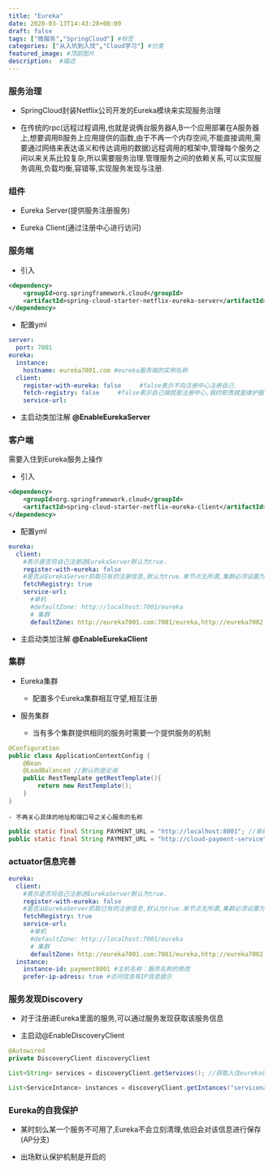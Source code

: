 ```yaml
---
title: "Eureka"
date: 2020-03-13T14:43:28+08:00
draft: false
tags: ["微服务","SpringCloud"] #标签
categories: ["从入坑到入坟","Cloud学习"] #分类
featured_image: #顶部图片
description:  #描述
---
```


### 服务治理

- SpringCloud封装Netflix公司开发的Eureka模块来实现服务治理

- 在传统的rpc(远程过程调用,也就是说俩台服务器A,B一个应用部署在A服务器上,想要调用B服务上应用提供的函数,由于不再一个内存空间,不能直接调用,需要通过网络来表达语义和传达调用的数据)远程调用的框架中,管理每个服务之间以来关系比较复杂,所以需要服务治理.管理服务之间的依赖关系,可以实现服务调用,负载均衡,容错等,实现服务发现与注册.

### 组件

- Eureka Server(提供服务注册服务)

- Eureka Client(通过注册中心进行访问)

### 服务端

- 引入

```xml
<dependency>
    <groupId>org.springframework.cloud</groupId>
    <artifactId>spring-cloud-starter-netflix-eureka-server</artifactId>
</dependency>
```

- 配置yml

```yml
server:
  port: 7001
eureka:
  instance:
    hostname: eureka7001.com #eureka服务端的实例名称
  client:
    register-with-eureka: false     #false表示不向注册中心注册自己.
    fetch-registry: false     #false表示自己端就是注册中心,我的职责就是维护服务实例,并不需要去检索服务
    service-url:
```

- 主启动类加注解 **@EnableEurekaServer**

### 客户端

需要入住到Eureka服务上操作

- 引入

```xml
<dependency>
    <groupId>org.springframework.cloud</groupId>
    <artifactId>spring-cloud-starter-netflix-eureka-client</artifactId>
</dependency>
```

- 配置yml

```yml
eureka:
  client:
    #表示是否将自己注册进EurekaServer默认为true.
    register-with-eureka: false
    #是否从EurekaServer抓取已有的注册信息,默认为true.单节点无所谓,集群必须设置为true才能配合ribbon使用负载均衡
    fetchRegistry: true
    service-url:
      #单机
      #defaultZone: http://localhost:7001/eureka
      # 集群
      defaultZone: http://eureka7001.com:7001/eureka,http://eureka7002.com:7002/eureka  # 集群版
```

- 主启动类加注解 **@EnableEurekaClient**

### 集群

- Eureka集群

    - 配置多个Eureka集群相互守望,相互注册

- 服务集群

    - 当有多个集群提供相同的服务时需要一个提供服务的机制

```java
@Configuration
public class ApplicationContextConfig {
    @Bean
    @LoadBalanced //默认的是论询
    public RestTemplate getRestTemplate(){
        return new RestTemplate();
    }
}
```

    - 不再关心具体的地址和端口号之关心服务的名称

```java
public static final String PAYMENT_URL = "http://localhost:8001"; //单机版
public static final String PAYMENT_URL = "http://cloud-payment-service";//集群版
```

### actuator信息完善

```yml
eureka:
  client:
    #表示是否将自己注册进EurekaServer默认为true.
    register-with-eureka: false
    #是否从EurekaServer抓取已有的注册信息,默认为true.单节点无所谓,集群必须设置为true才能配合ribbon使用负载均衡
    fetchRegistry: true
    service-url:
      #单机
      #defaultZone: http://localhost:7001/eureka
      # 集群
      defaultZone: http://eureka7001.com:7001/eureka,http://eureka7002.com:7002/eureka  # 集群版    
  instance:
    instance-id: payment8001 #主机名称：服务名称的修改
    prefer-ip-adress: true #访问信息有IP信息提示
```

### 服务发现Discovery

- 对于注册进Eureka里面的服务,可以通过服务发现获取该服务信息

- 主启动@EnableDiscoveryClient

```java
@Autowired  
private DiscoveryClient discoveryClient

List<String> services = discoveryClient.getServices(); //获取入住eureka的服务

List<ServiceIntance> instances = discoveryClient.getIntances("servicename") //获取入住服务具体实例信息
```

### Eureka的自我保护

- 某时刻么某一个服务不可用了,Eureka不会立刻清理,依旧会对该信息进行保存(AP分支)

- 出场默认保护机制是开启的
